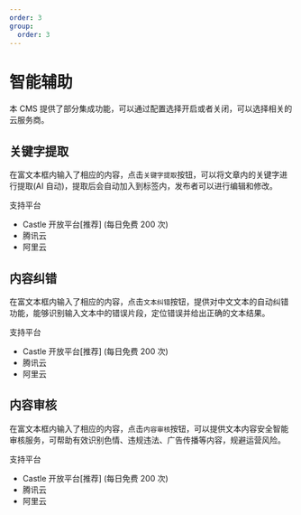 ```yaml
---
order: 3
group:
  order: 3
---
```


# 智能辅助

本 CMS 提供了部分集成功能，可以通过配置选择开启或者关闭，可以选择相关的云服务商。

## 关键字提取

在富文本框内输入了相应的内容，点击`关键字提取`按钮，可以将文章内的关键字进行提取(AI 自动)，提取后会自动加入到标签内，发布者可以进行编辑和修改。

支持平台

- Castle 开放平台[推荐] (每日免费 200 次)
- 腾讯云
- 阿里云

## 内容纠错

在富文本框内输入了相应的内容，点击`文本纠错`按钮，提供对中文文本的自动纠错功能，能够识别输入文本中的错误片段，定位错误并给出正确的文本结果。

支持平台

- Castle 开放平台[推荐] (每日免费 200 次)
- 腾讯云
- 阿里云

## 内容审核

在富文本框内输入了相应的内容，点击`内容审核`按钮，可以提供文本内容安全智能审核服务，可帮助有效识别色情、违规违法、广告传播等内容，规避运营风险。

支持平台

- Castle 开放平台[推荐] (每日免费 200 次)
- 腾讯云
- 阿里云
